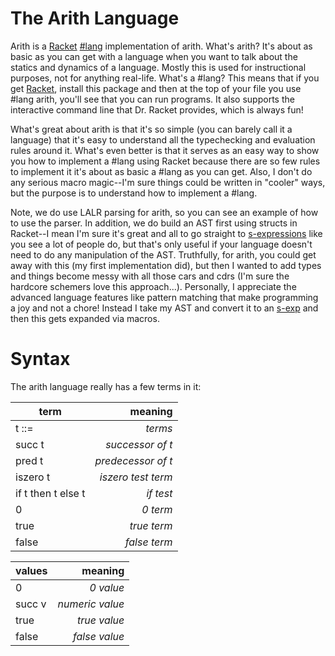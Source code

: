 # The Arith Language
Arith is a [Racket](http://racket-lang.org/) [\#lang](https://docs.racket-lang.org/guide/languages.html) 
implementation of arith. What's arith? It's about as basic as you can get with a language when you
want to talk about the statics and dynamics of a language. Mostly this is used for instructional
purposes, not for anything real-life. What's a \#lang? This means that if you get 
[Racket](http://racket-lang.org/), install this package and then at the top of your file
you use \#lang arith, you'll see that you can run programs. It also supports the interactive
command line that Dr. Racket provides, which is always fun!

What's great about arith is that it's so simple (you can barely call it a language) that it's easy
to understand all the typechecking and evaluation rules around it. What's even better is that it
serves as an easy way to show you how to implement a \#lang using Racket because there are so few
rules to implement it it's about as basic a \#lang as you can get. Also, I don't do any serious
macro magic--I'm sure things could be written in "cooler" ways, but the purpose is to understand
how to implement a \#lang. 

Note, we do use LALR parsing for arith, so you can see an example of how to use the parser. In
addition, we do build an AST first using structs in Racket--I mean I'm sure it's great and all
to go straight to [s-expressions](https://en.wikipedia.org/wiki/S-expression) like you see a lot of people do, but that's only useful if your
language doesn't need to do any manipulation of the AST. Truthfully, for arith, you could get
away with this (my first implementation did), but then I wanted to add types and things become
messy with all those cars and cdrs (I'm sure the hardcore schemers love this approach...). 
Personally, I appreciate the advanced language features like pattern matching that make programming
a joy and not a chore! Instead I take my AST and convert it to an [s-exp](https://en.wikipedia.org/wiki/S-expression) 
and then this gets expanded via macros. 

# Syntax
The arith language really has a few terms in it:

| term | meaning  | 
|------|---------:|
| t ::=|   *terms*|
| succ t | *successor of t* |
| pred t | *predecessor of t* |
| iszero t | *iszero test term* |
| if t then t else t | *if test* |
| 0     |  *0 term* |
| true  |  *true term* |
| false |  *false term* | 


| values | meaning |
|--------|--------:|
| 0      | *0 value* |
| succ v | *numeric value*|
| true   | *true value* |
| false  | *false value* |



